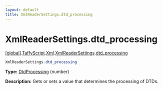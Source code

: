 ```yaml
---
layout: default
title: XmlReaderSettings.dtd_processing
---
```


# XmlReaderSettings.dtd_processing

[\[global\]]({{site.baseurl}}/docs/).[TaffyScript]({{site.baseurl}}/docs/TaffyScript/).[Xml]({{site.baseurl}}/docs/TaffyScript/Xml/).[XmlReaderSettings]({{site.baseurl}}/docs/TaffyScript/Xml/XmlReaderSettings/).[dtd_processing]({{site.baseurl}}/docs/TaffyScript/Xml/XmlReaderSettings/dtd_processing/)

```cs
XmlReaderSettings.dtd_processing
```

**Type:** <a href="https://docs.microsoft.com/en-us/dotnet/api/system.xml.dtdprocessing?view=netframework-4.7.2">DtdProcessing</a> (number)

**Description:** Gets or sets a value that determines the processing of DTDs.
